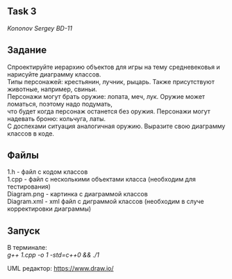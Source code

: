 ## Task 3
*Kononov Sergey BD-11*

## Задание
Спроектируйте иерархию объектов для игры на тему средневековья и нарисуйте диаграмму классов.  
Типы персонажей: крестьянин, лучник, рыцарь. Также присутствуют животные, например, свиньи.  
Персонажи могут брать оружие: лопата, меч, лук. Оружие может ломаться, поэтому надо подумать,  
что будет когда персонаж останется без оружия. Персонажи могут надевать броню: кольчуга, латы.   
С доспехами ситуация аналогичная оружию. Выразите свою диаграмму классов в коде.

## Файлы
1.h - файл с кодом классов  
1.cpp - файл с несколькими объектами класса (необходим для тестирования)  
Diagram.png - картинка с диаграммой классов  
Diagram.xml - xml файл с диграммой классов (необходим в случе корректировки диаграммы)  

## Запуск
В терминале:   
*g++ 1.cpp -o 1 -std=c++0 && ./1* 

UML редактор: https://www.draw.io/
